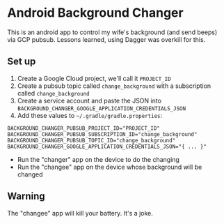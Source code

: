 # Android Background Changer

This is an android app to control my wife's background (and send
beeps) via GCP pubsub. Lessons learned, using Dagger was overkill for this.

## Set up

1. Create a Google Cloud project, we'll call it `PROJECT_ID`
2. Create a pubsub topic called `change_background` with a subscription called `change_background`
3. Create a service account and paste the JSON into `BACKGROUND_CHANGER_GOOGLE_APPLICATION_CREDENTIALS_JSON`
4. Add these values to `~/.gradle/gradle.properties`:

```
BACKGROUND_CHANGER_PUBSUB_PROJECT_ID="PROJECT_ID"
BACKGROUND_CHANGER_PUBSUB_SUBSCRIPTION_ID="change_background"
BACKGROUND_CHANGER_PUBSUB_TOPIC_ID="change_background"
BACKGROUND_CHANGER_GOOGLE_APPLICATION_CREDENTIALS_JSON="{ ... }"
```

* Run the "changer" app on the device to do the changing
* Run the "changee" app on the device whose background will be changed

## Warning

The "changee" app will kill your battery. It's a joke.
